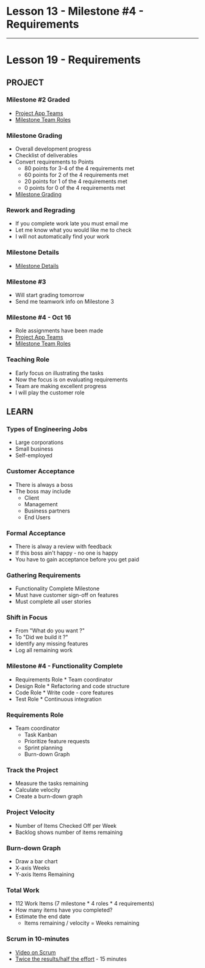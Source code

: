 # Lesson 13 - Milestone #4 - Requirements

---

# Lesson 19 - Requirements

## PROJECT

### Milestone #2 Graded
* [Project App Teams](../team/)
* [Milestone Team Roles](../docs/AppTeamRoles)


### Milestone Grading
* Overall development progress
* Checklist of deliverables
* Convert requirements to Points
    * 80 points for 3-4 of the 4 requirements met
    * 60 points for 2 of the 4 requirements met
    * 20 points for 1 of the 4 requirements met
    * 0 points for 0 of the 4 requirements met
* [Milestone Grading](../docs/GradingMilestones)


### Rework and Regrading
* If you complete work late you must email me
* Let me know what you would like me to check
* I will not automatically find your work


### Milestone Details
* [Milestone Details](../docs/Milestones)


### Milestone #3
* Will start grading tomorrow
* Send me teamwork info on Milestone 3


### Milestone #4 - Oct 16
* Role assignments have been made
* [Project App Teams](../team/)
* [Milestone Team Roles](../docs/AppTeamRoles)


### Teaching Role
* Early focus on illustrating the tasks
* Now the focus is on evaluating requirements
* Team are making excellent progress
* I will play the customer role



## LEARN

### Types of Engineering Jobs
* Large corporations
* Small business
* Self-employed


### Customer Acceptance
* There is always a boss
* The boss may include
    * Client
    * Management
    * Business partners
    * End Users


### Formal Acceptance
* There is alway a review with feedback
* If this boss ain't happy - no one is happy
* You have to gain acceptance before you get paid


### Gathering Requirements 
* Functionality Complete Milestone
* Must have customer sign-off on features
* Must complete all user stories


### Shift in Focus
* From "What do you want ?"
* To "Did we build it ?"
* Identify any missing features
* Log all remaining work


### Milestone #4 - Functionality Complete
* Requirements Role * Team coordinator
* Design Role * Refactoring and code structure
* Code Role * Write code - core features
* Test Role * Continuous integration


### Requirements Role
* Team coordinator
    * Task Kanban
    * Prioritize feature requests
    * Sprint planning
    * Burn-down Graph
 
 
### Track the Project
* Measure the tasks remaining
* Calculate velocity
* Create a burn-down graph


### Project Velocity
* Number of Items Checked Off per Week
* Backlog shows number of items remaining


### Burn-down Graph
* Draw a bar chart
* X-axis Weeks
* Y-axis Items Remaining


### Total Work
* 112 Work Items  (7 milestone * 4 roles * 4 requirements)
* How many items have you completed?
* Estimate the end date
    * Items remaining / velocity = Weeks remaining
    

### Scrum in 10-minutes
* [Video on Scrum](https://www.youtube.com/watch?v=XU0llRltyFM)
* [Twice the results/half the effort](https://www.youtube.com/watch?v=s4thQcgLCqk) - 15 minutes
